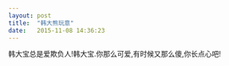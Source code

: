 ```yaml
---
layout: post
title:  "韩大熊玩意"
date:   2015-11-08 14:36:23
---
```


韩大宝总是爱欺负人!韩大宝.你那么可爱,有时候又那么傻,你长点心吧!